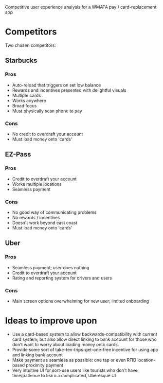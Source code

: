 Competitive user experience analysis for a WMATA pay / card-replacement app

# Competitors

Two chosen competitors:

## Starbucks

### Pros

  * Auto-reload that triggers on set low balance
  * Rewards and incentives presented with delightful visuals
  * Multiple cards
  * Works anywhere
  * Broad focus
  * Must physically scan phone to pay

### Cons

  * No credit to overdraft your account
  * Must load money onto 'cards'

## EZ-Pass

### Pros

  * Credit to overdraft your account
  * Works multiple locations
  * Seamless payment

### Cons

  * No good way of communicating problems
  * No rewards / incentives
  * Doesn't work beyond east coast
  * Must load money onto 'cards'

## Uber

### Pros

  * Seamless payment; user does nothing
  * Credit to overdraft your account
  * Rating and reporting system for drivers and users

### Cons

  * Main screen options overwhelming for new user; limited onboarding

# Ideas to improve upon

* Use a card-based system to allow backwards-compatibility with current card system; but also allow direct linking to bank account for those who don't want to worry about loading money onto cards.
* Provide some sort of take-ten-trips-get-one-free incentive for using app and linking bank account
* Make payment as seamless as possible: one tap or even RFID location-based proximity payment
* Very intuitive UI for sort-use users like tourists who don't have time/patience to learn a complicated, Uberesque UI

